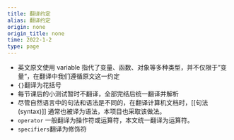 ```yaml
---
title: 翻译约定
alias: 翻译约定
origin: none
origin_title: none
time: 2022-1-2
type: page
---
```

- 英文原文使用 variable 指代了变量、函数、对象等多种类型，并不仅限于”变量“，在翻译中我们遵循原文这一约定
- `{}`翻译为花括号
- 每节课后的小测试暂时不翻译，全部完结后统一翻译并解析
- 尽管自然语言中的句法和语法是不同的，在翻译计算机文档时，[[句法(syntax)]] 通常也被译为语法，本项目也采取该做法。
- `operator` 一般翻译为操作符或运算符，本文统一翻译为运算符。
- `specifiers`翻译为修饰符